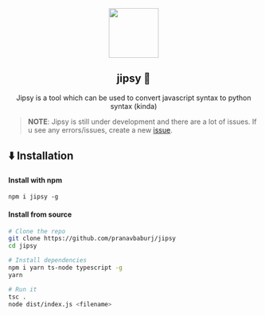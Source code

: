 <div align="center">
  <img src="https://i.imgur.com/i0oFcrL.png" width="100">
  <br>
  <h2>jipsy 🐍 </h2>
  <p>Jipsy is a tool which can be used to convert javascript syntax to python syntax (kinda)</p>
</div>

> **NOTE**: Jipsy is still under development and there are a lot of issues. If u see any errors/issues, create a new [issue](https://github.com/pranavbaburaj/jipsy/issues/new).

## ⬇️ Installation

#### Install with npm

`npm i jipsy -g`

#### Install from source

```sh
# Clone the repo
git clone https://github.com/pranavbaburj/jipsy
cd jipsy

# Install dependencies
npm i yarn ts-node typescript -g
yarn

# Run it
tsc .
node dist/index.js <filename>
```

